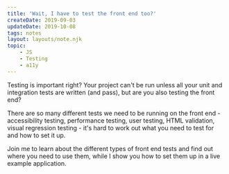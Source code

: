 ```yaml
---
title: 'Wait, I have to test the front end too?'
createDate: 2019-09-03
updateDate: 2019-10-08
tags: notes
layout: layouts/note.njk
topic:
    - JS
    - Testing
    - a11y
---
```


Testing is important right? Your project can't be run unless all your unit and integration tests are written (and pass), but are you also testing the front end?

There are so many different tests we need to be running on the front end - accessibility testing, performance testing, user testing, HTML validation, visual regression testing - it's hard to work out what you need to test for and how to set it up.

Join me to learn about the different types of front end tests and find out where you need to use them, while I show you how to set them up in a live example application.
